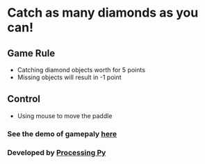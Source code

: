 # Catch as many diamonds as you can!

## Game Rule 
- Catching diamond objects worth for 5 points
- Missing objects will result in -1 point

## Control
- Using mouse to move the paddle

### See the demo of gamepaly [here](https://drive.google.com/file/d/1AL1lzIYxnasV1yr8DYhkqoI3qSgwHnCT/view?usp=sharing)

### Developed by [Processing Py](https://py.processing.org/)
